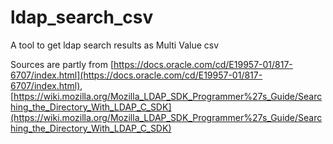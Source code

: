 # ldap_search_csv
A tool to get ldap search results as Multi Value csv

Sources are partly from
[https://docs.oracle.com/cd/E19957-01/817-6707/index.html](https://docs.oracle.com/cd/E19957-01/817-6707/index.html),
[https://wiki.mozilla.org/Mozilla_LDAP_SDK_Programmer%27s_Guide/Searching_the_Directory_With_LDAP_C_SDK](https://wiki.mozilla.org/Mozilla_LDAP_SDK_Programmer%27s_Guide/Searching_the_Directory_With_LDAP_C_SDK)

